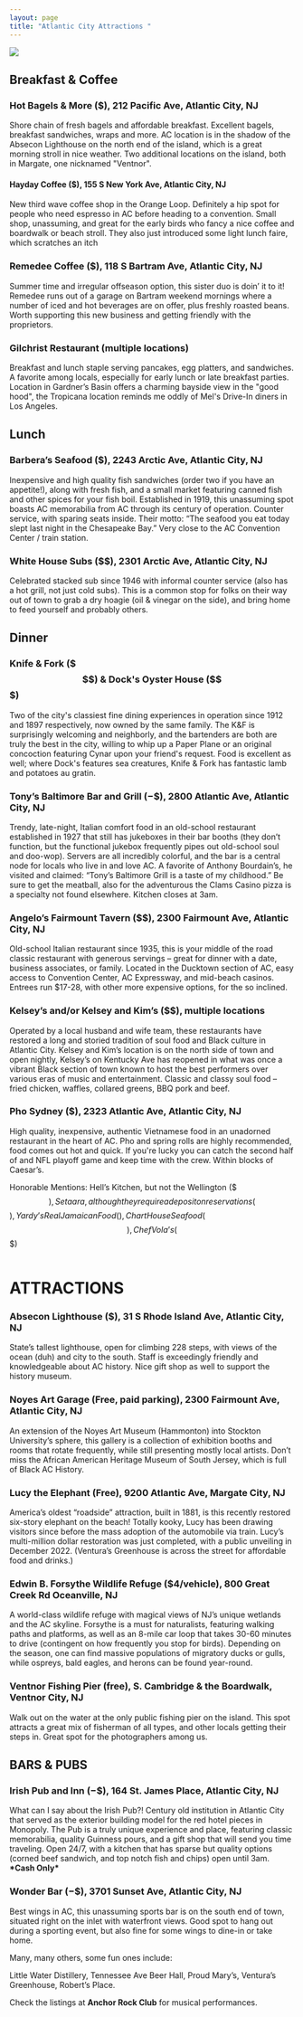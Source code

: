 ```yaml
---
layout: page
title: "Atlantic City Attractions "
---
```

![](/assets/uploads/ac_skyline.jpeg)

## Breakfast & Coffee

### Hot Bagels & More ($), 212 Pacific Ave, Atlantic City, NJ

Shore chain of fresh bagels and affordable breakfast. Excellent bagels, breakfast sandwiches, wraps and more. AC location is in the shadow of the Absecon Lighthouse on the north end of the island, which is a great morning stroll in nice weather. Two additional locations on the island, both in Margate, one nicknamed "Ventnor". 

#### Hayday Coffee ($), 155 S New York Ave, Atlantic City, NJ

New third wave coffee shop in the Orange Loop. Definitely a hip spot for people who need espresso in AC before heading to a convention. Small shop, unassuming, and great for the early birds who fancy a nice coffee and boardwalk or beach stroll. They also just introduced some light lunch faire, which scratches an itch 

### Remedee Coffee ($), 118 S Bartram Ave, Atlantic City, NJ

Summer time and irregular offseason option, this sister duo is doin’ it to it! Remedee runs out of a garage on Bartram weekend mornings where a number of iced and hot beverages are on offer, plus freshly roasted beans. Worth supporting this new business and getting friendly with the proprietors. 

### Gilchrist Restaurant (multiple locations)

Breakfast and lunch staple serving pancakes, egg platters, and sandwiches. A favorite among locals, especially for early lunch or late breakfast parties. Location in Gardner’s Basin offers a charming bayside view in the "good hood", the Tropicana location reminds me oddly of Mel's Drive-In diners in Los Angeles. 

## Lunch

### Barbera’s Seafood ($), 2243 Arctic Ave, Atlantic City, NJ

Inexpensive and high quality fish sandwiches (order two if you have an appetite!), along with fresh fish, and a small market featuring canned fish and other spices for your fish boil. Established in 1919, this unassuming spot boasts AC memorabilia from AC through its century of operation. Counter service, with sparing seats inside. Their motto: “The seafood you eat today slept last night in the Chesapeake Bay.” Very close to the AC Convention Center / train station. 

### White House Subs ($$), 2301 Arctic Ave, Atlantic City, NJ

Celebrated stacked sub since 1946 with informal counter service (also has a hot grill, not just cold subs). This is a common stop for folks on their way out of town to grab a dry hoagie (oil & vinegar on the side), and bring home to feed yourself and probably others. 

## Dinner

### Knife & Fork ($$$) & Dock's Oyster House ($$$)

Two of the city's classiest fine dining experiences in operation since 1912 and 1897 respectively, now owned by the same family. The K&F is surprisingly welcoming and neighborly, and the bartenders are both are truly the best in the city, willing to whip up a Paper Plane or an original concoction featuring Cynar upon your friend's request. Food is excellent as well; where Dock's features sea creatures, Knife & Fork has fantastic lamb and potatoes au gratin.  

### Tony’s Baltimore Bar and Grill ($-$$), 2800 Atlantic Ave, Atlantic City, NJ

Trendy, late-night, Italian comfort food in an old-school restaurant established in 1927 that still has jukeboxes in their bar booths (they don’t function, but the functional jukebox frequently pipes out old-school soul and doo-wop). Servers are all incredibly colorful, and the bar is a central node for locals who live in and love AC. A favorite of Anthony Bourdain’s, he visited and claimed: “Tony’s Baltimore Grill is a taste of my childhood.” Be sure to get the meatball, also for the adventurous the Clams Casino pizza is a specialty not found elsewhere. Kitchen closes at 3am. 

### Angelo’s Fairmount Tavern ($$), 2300 Fairmount Ave, Atlantic City, NJ

Old-school Italian restaurant since 1935, this is your middle of the road classic restaurant with generous servings – great for dinner with a date, business associates, or family. Located in the Ducktown section of AC, easy access to Convention Center, AC Expressway, and mid-beach casinos. Entrees run $17-28, with other more expensive options, for the so inclined. 

### Kelsey’s and/or Kelsey and Kim’s ($$), multiple locations

Operated by a local husband and wife team, these restaurants have restored a long and storied tradition of soul food and Black culture in Atlantic City. Kelsey and Kim’s location is on the north side of town and open nightly, Kelsey’s on Kentucky Ave has reopened in what was once a vibrant Black section of town known to host the best performers over various eras of music and entertainment. Classic and classy soul food – fried chicken, waffles, collared greens, BBQ pork and beef. 

### Pho Sydney ($), 2323 Atlantic Ave, Atlantic City, NJ

High quality, inexpensive, authentic Vietnamese food in an unadorned restaurant in the heart of AC. Pho and spring rolls are highly recommended, food comes out hot and quick. If you're lucky you can catch the second half of and NFL playoff game and keep time with the crew. Within blocks of Caesar’s. 

Honorable Mentions: Hell’s Kitchen, but not the Wellington ($$$), Setaara, although they require a deposit on reservations ($$$), Yardy’s Real Jamaican Food ($$), Chart House Seafood ($$$), Chef Vola’s ($$$)

![]()

# ATTRACTIONS

### Absecon Lighthouse ($), 31 S Rhode Island Ave, Atlantic City, NJ

State’s tallest lighthouse, open for climbing 228 steps, with views of the ocean (duh) and city to the south. Staff is exceedingly friendly and knowledgeable about AC history. Nice gift shop as well to support the history museum. 

### Noyes Art Garage (Free, paid parking), 2300 Fairmount Ave, Atlantic City, NJ

An extension of the Noyes Art Museum (Hammonton) into Stockton University’s sphere, this gallery is a collection of exhibition booths and rooms that rotate frequently, while still presenting mostly local artists. Don’t miss the African American Heritage Museum of South Jersey, which is full of Black AC History. 

### Lucy the Elephant (Free), 9200 Atlantic Ave, Margate City, NJ

America’s oldest “roadside” attraction, built in 1881, is this recently restored six-story elephant on the beach! Totally kooky, Lucy has been drawing visitors since before the mass adoption of the automobile via train. Lucy’s multi-million dollar restoration was just completed, with a public unveiling in December 2022. (Ventura’s Greenhouse is across the street for affordable food and drinks.) 

### Edwin B. Forsythe Wildlife Refuge ($4/vehicle), 800 Great Creek Rd Oceanville, NJ

A world-class wildlife refuge with magical views of NJ’s unique wetlands and the AC skyline. Forsythe is a must for naturalists, featuring walking paths and platforms, as well as an 8-mile car loop that takes 30-60 minutes to drive (contingent on how frequently you stop for birds). Depending on the season, one can find massive populations of migratory ducks or gulls, while ospreys, bald eagles, and herons can be found year-round. 

### Ventnor Fishing Pier (free), S. Cambridge & the Boardwalk, Ventnor City, NJ

Walk out on the water at the only public fishing pier on the island. This spot attracts a great mix of fisherman of all types, and other locals getting their steps in. Great spot for the photographers among us. 

## BARS & PUBS

### Irish Pub and Inn ($-$$), 164 St. James Place, Atlantic City, NJ

What can I say about the Irish Pub?! Century old institution in Atlantic City that served as the exterior building model for the red hotel pieces in Monopoly. The Pub is a truly unique experience and place, featuring classic memorabilia, quality Guinness pours, and a gift shop that will send you time traveling. Open 24/7, with a kitchen that has sparse but quality options (corned beef sandwich, and top notch fish and chips) open until 3am. **\*Cash Only\***

### Wonder Bar ($-$$), 3701 Sunset Ave, Atlantic City, NJ

Best wings in AC, this unassuming sports bar is on the south end of town, situated right on the inlet with waterfront views. Good spot to hang out during a sporting event, but also fine for some wings to dine-in or take home. 

Many, many others, some fun ones include: 

Little Water Distillery, Tennessee Ave Beer Hall, Proud Mary’s, Ventura’s Greenhouse, Robert’s Place. 

Check the listings at **Anchor Rock Club** for musical performances.
